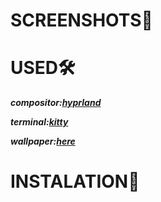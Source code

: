 # SCREENSHOTS🌲


# USED🛠️
***compositor:[hyprland](https://github.com/hyprwm/Hyprland)***

***terminal:[kitty](https://github.com/kovidgoyal/kitty)***

***wallpaper:[here](https://wallhaven.cc/w/76evl9)***
# INSTALATION📮

